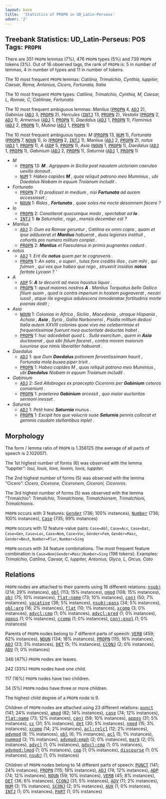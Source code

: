 ```yaml
---
layout: base
title:  'Statistics of PROPN in UD_Latin-Perseus'
udver: '2'
---
```


## Treebank Statistics: UD_Latin-Perseus: POS Tags: `PROPN`

There are 351 `PROPN` lemmas (7%), 476 `PROPN` types (5%) and 739 `PROPN` tokens (3%).
Out of 16 observed tags, the rank of `PROPN` is: 5 in number of lemmas, 4 in number of types and 11 in number of tokens.

The 10 most frequent `PROPN` lemmas: <em>Catilina, Trimalchio, Cynthia, Iuppiter, Caesar, Roma, Antonius, Cicero, Fortunata, Italia</em>

The 10 most frequent `PROPN` types:  <em>Catilina, Trimalchio, Cynthia, M, Caesar, L, Romae, C, Catilinae, Fortunata</em>

The 10 most frequent ambiguous lemmas: <em>Manlius</em> (<tt><a href="la_perseus-pos-PROPN.html">PROPN</a></tt> 4, <tt><a href="la_perseus-pos-ADJ.html">ADJ</a></tt> 2), <em>Gabinius</em> (<tt><a href="la_perseus-pos-ADJ.html">ADJ</a></tt> 3, <tt><a href="la_perseus-pos-PROPN.html">PROPN</a></tt> 2), <em>Hercules</em> (<tt><a href="la_perseus-pos-INTJ.html">INTJ</a></tt> 13, <tt><a href="la_perseus-pos-PROPN.html">PROPN</a></tt> 2), <em>Vestalis</em> (<tt><a href="la_perseus-pos-PROPN.html">PROPN</a></tt> 2, <tt><a href="la_perseus-pos-ADJ.html">ADJ</a></tt> 1), <em>Armenius</em> (<tt><a href="la_perseus-pos-ADJ.html">ADJ</a></tt> 1, <tt><a href="la_perseus-pos-PROPN.html">PROPN</a></tt> 1), <em>Daedalus</em> (<tt><a href="la_perseus-pos-ADJ.html">ADJ</a></tt> 1, <tt><a href="la_perseus-pos-PROPN.html">PROPN</a></tt> 1), <em>Flaminius</em> (<tt><a href="la_perseus-pos-ADJ.html">ADJ</a></tt> 2, <tt><a href="la_perseus-pos-PROPN.html">PROPN</a></tt> 1), <em>Mutina</em> (<tt><a href="la_perseus-pos-ADJ.html">ADJ</a></tt> 1, <tt><a href="la_perseus-pos-PROPN.html">PROPN</a></tt> 1)

The 10 most frequent ambiguous types:  <em>M</em> (<tt><a href="la_perseus-pos-PROPN.html">PROPN</a></tt> 13, <tt><a href="la_perseus-pos-NUM.html">NUM</a></tt> 1), <em>Fortunata</em> (<tt><a href="la_perseus-pos-PROPN.html">PROPN</a></tt> 7, <tt><a href="la_perseus-pos-NOUN.html">NOUN</a></tt> 1), <em>Io</em> (<tt><a href="la_perseus-pos-PROPN.html">PROPN</a></tt> 2, <tt><a href="la_perseus-pos-INTJ.html">INTJ</a></tt> 1), <em>Manlius</em> (<tt><a href="la_perseus-pos-ADJ.html">ADJ</a></tt> 2, <tt><a href="la_perseus-pos-PROPN.html">PROPN</a></tt> 2), <em>notus</em> (<tt><a href="la_perseus-pos-ADJ.html">ADJ</a></tt> 1, <tt><a href="la_perseus-pos-PROPN.html">PROPN</a></tt> 1), <em>A</em> (<tt><a href="la_perseus-pos-ADP.html">ADP</a></tt> 5, <tt><a href="la_perseus-pos-PROPN.html">PROPN</a></tt> 1), <em>Asia</em> (<tt><a href="la_perseus-pos-NOUN.html">NOUN</a></tt> 1, <tt><a href="la_perseus-pos-PROPN.html">PROPN</a></tt> 1), <em>Daedalus</em> (<tt><a href="la_perseus-pos-ADJ.html">ADJ</a></tt> 1, <tt><a href="la_perseus-pos-PROPN.html">PROPN</a></tt> 1), <em>Gabinium</em> (<tt><a href="la_perseus-pos-ADJ.html">ADJ</a></tt> 2, <tt><a href="la_perseus-pos-PROPN.html">PROPN</a></tt> 1), <em>Saturnia</em> (<tt><a href="la_perseus-pos-ADJ.html">ADJ</a></tt> 1, <tt><a href="la_perseus-pos-PROPN.html">PROPN</a></tt> 1)


* <em>M</em>
  * <tt><a href="la_perseus-pos-PROPN.html">PROPN</a></tt> 13: <em><b>M</b> . Agrippam in Sicilia post naualem uictoriam caeruleo uexillo donauit .</em>
  * <tt><a href="la_perseus-pos-NUM.html">NUM</a></tt> 1: <em>Habeo capides <b>M</b> , quas reliquit patrono meo Mummius , ubi Daedalus Niobam in equum Troianum includit .</em>
* <em>Fortunata</em>
  * <tt><a href="la_perseus-pos-PROPN.html">PROPN</a></tt> 7: <em>Et prodisset in medium , nisi <b>Fortunata</b> ad aurem accessisset ;</em>
  * <tt><a href="la_perseus-pos-NOUN.html">NOUN</a></tt> 1: <em>Rides , <b>Fortunata</b> , quae soles me nocte desomnem facere ?</em>
* <em>Io</em>
  * <tt><a href="la_perseus-pos-PROPN.html">PROPN</a></tt> 2: <em>Constiterat quocumque modo , spectabat ad <b>Io</b> .</em>
  * <tt><a href="la_perseus-pos-INTJ.html">INTJ</a></tt> 1: <em><b>Io</b> Saturnalia , rogo , mensis december est ?</em>
* <em>Manlius</em>
  * <tt><a href="la_perseus-pos-ADJ.html">ADJ</a></tt> 2: <em>Dum ea Romae geruntur , Catilina ex omni copia , quam et ipse adduxerat et <b>Manlius</b> habuerat , duas legiones instituit , cohortis pro numero militum conplet .</em>
  * <tt><a href="la_perseus-pos-PROPN.html">PROPN</a></tt> 2: <em><b>Manlius</b> et Faesulanus in primis pugnantes cadunt .</em>
* <em>notus</em>
  * <tt><a href="la_perseus-pos-ADJ.html">ADJ</a></tt> 1: <em>Erit ille <b>notus</b> quem per te cognoveris .</em>
  * <tt><a href="la_perseus-pos-PROPN.html">PROPN</a></tt> 1: <em>An satis , o superi , tutos fore creditis illos , cum mihi , qui fulmen , qui vos que habeo que rego , struxerit insidias <b>notus</b> feritate Lycaon ? '</em>
* <em>A</em>
  * <tt><a href="la_perseus-pos-ADP.html">ADP</a></tt> 5: <em><b>A</b> te decurrit ad meos haustus liquor .</em>
  * <tt><a href="la_perseus-pos-PROPN.html">PROPN</a></tt> 1: <em>apud maiores nostros <b>A</b> . Manlius Torquatus bello Gallico filium suom , quod is contra imperium in hostem pugnaverat , necari iussit , atque ille egregius adulescens inmoderatae fortitudinis morte poenas dedit ;</em>
* <em>Asia</em>
  * <tt><a href="la_perseus-pos-NOUN.html">NOUN</a></tt> 1: <em>Colonias in Africa , Sicilia , Macedonia , utraque Hispania , Achaia , <b>Asia</b> , Syria , Gallia Narbonensi , Pisidia militum deduxi Italia autem XXVIII colonias quae vivo me celeberrimae et frequentissimae fuerunt mea auctoritate deductas habet .</em>
  * <tt><a href="la_perseus-pos-PROPN.html">PROPN</a></tt> 1: <em>huc adcedebat quod L . Sulla exercitum , quem in <b>Asia</b> ductaverat , quo sibi fidum faceret , contra morem maiorum luxuriose que nimis liberaliter habuerat .</em>
* <em>Daedalus</em>
  * <tt><a href="la_perseus-pos-ADJ.html">ADJ</a></tt> 1: <em>que Dum <b>Daedalus</b> potionem ferventissimam haurit , Fortunata mola buxea piper trivit .</em>
  * <tt><a href="la_perseus-pos-PROPN.html">PROPN</a></tt> 1: <em>Habeo capides M , quas reliquit patrono meo Mummius , ubi <b>Daedalus</b> Niobam in equum Troianum includit .</em>
* <em>Gabinium</em>
  * <tt><a href="la_perseus-pos-ADJ.html">ADJ</a></tt> 2: <em>Sed Allobroges ex praecepto Ciceronis per <b>Gabinium</b> ceteros conveniunt .</em>
  * <tt><a href="la_perseus-pos-PROPN.html">PROPN</a></tt> 1: <em>praeterea <b>Gabinium</b> arcessit , quo maior auctoritas sermoni inesset .</em>
* <em>Saturnia</em>
  * <tt><a href="la_perseus-pos-ADJ.html">ADJ</a></tt> 1: <em>Petit hanc <b>Saturnia</b> munus .</em>
  * <tt><a href="la_perseus-pos-PROPN.html">PROPN</a></tt> 1: <em>Excipit hos que volucris suae <b>Saturnia</b> pennis collocat et gemmis caudam stellantibus inplet .</em>

## Morphology

The form / lemma ratio of `PROPN` is 1.356125 (the average of all parts of speech is 2.102007).

The 1st highest number of forms (6) was observed with the lemma “Iuppiter”: <em>Ioui, Iouis, Iove, Iovem, Iovis, Iuppiter</em>.

The 2nd highest number of forms (5) was observed with the lemma “Cicero”: <em>Cicero, Cicerone, Ciceronem, Ciceroni, Ciceronis</em>.

The 3rd highest number of forms (5) was observed with the lemma “Trimalchio”: <em>Trimalchio, Trimalchione, Trimalchionem, Trimalchioni, Trimalchionis</em>.

`PROPN` occurs with 3 features: <tt><a href="la_perseus-feat-Gender.html">Gender</a></tt> (736; 100% instances), <tt><a href="la_perseus-feat-Number.html">Number</a></tt> (736; 100% instances), <tt><a href="la_perseus-feat-Case.html">Case</a></tt> (735; 99% instances)

`PROPN` occurs with 12 feature-value pairs: `Case=Abl`, `Case=Acc`, `Case=Dat`, `Case=Gen`, `Case=Loc`, `Case=Nom`, `Case=Voc`, `Gender=Fem`, `Gender=Masc`, `Gender=Neut`, `Number=Plur`, `Number=Sing`

`PROPN` occurs with 34 feature combinations.
The most frequent feature combination is `Case=Nom|Gender=Masc|Number=Sing` (198 tokens).
Examples: <em>Trimalchio, Catilina, Caesar, C, Iuppiter, Antonius, Glyco, L, Orcus, Cato</em>


## Relations

`PROPN` nodes are attached to their parents using 16 different relations: <tt><a href="la_perseus-dep-nsubj.html">nsubj</a></tt> (214; 29% instances), <tt><a href="la_perseus-dep-obl.html">obl</a></tt> (113; 15% instances), <tt><a href="la_perseus-dep-nmod.html">nmod</a></tt> (108; 15% instances), <tt><a href="la_perseus-dep-obj.html">obj</a></tt> (75; 10% instances), <tt><a href="la_perseus-dep-flat-name.html">flat:name</a></tt> (73; 10% instances), <tt><a href="la_perseus-dep-conj.html">conj</a></tt> (50; 7% instances), <tt><a href="la_perseus-dep-vocative.html">vocative</a></tt> (38; 5% instances), <tt><a href="la_perseus-dep-nsubj-pass.html">nsubj:pass</a></tt> (34; 5% instances), <tt><a href="la_perseus-dep-obl-arg.html">obl:arg</a></tt> (16; 2% instances), <tt><a href="la_perseus-dep-flat.html">flat</a></tt> (10; 1% instances), <tt><a href="la_perseus-dep-xcomp.html">xcomp</a></tt> (3; 0% instances), <tt><a href="la_perseus-dep-advcl-cmp.html">advcl:cmp</a></tt> (1; 0% instances), <tt><a href="la_perseus-dep-advcl-pred.html">advcl:pred</a></tt> (1; 0% instances), <tt><a href="la_perseus-dep-appos.html">appos</a></tt> (1; 0% instances), <tt><a href="la_perseus-dep-ccomp.html">ccomp</a></tt> (1; 0% instances), <tt><a href="la_perseus-dep-conj-expl.html">conj:expl</a></tt> (1; 0% instances)

Parents of `PROPN` nodes belong to 7 different parts of speech: <tt><a href="la_perseus-pos-VERB.html">VERB</a></tt> (459; 62% instances), <tt><a href="la_perseus-pos-NOUN.html">NOUN</a></tt> (134; 18% instances), <tt><a href="la_perseus-pos-PROPN.html">PROPN</a></tt> (115; 16% instances), <tt><a href="la_perseus-pos-ADJ.html">ADJ</a></tt> (23; 3% instances), <tt><a href="la_perseus-pos-DET.html">DET</a></tt> (5; 1% instances), <tt><a href="la_perseus-pos-CCONJ.html">CCONJ</a></tt> (2; 0% instances), <tt><a href="la_perseus-pos-ADV.html">ADV</a></tt> (1; 0% instances)

346 (47%) `PROPN` nodes are leaves.

242 (33%) `PROPN` nodes have one child.

117 (16%) `PROPN` nodes have two children.

34 (5%) `PROPN` nodes have three or more children.

The highest child degree of a `PROPN` node is 9.

Children of `PROPN` nodes are attached using 23 different relations: <tt><a href="la_perseus-dep-punct.html">punct</a></tt> (141; 24% instances), <tt><a href="la_perseus-dep-amod.html">amod</a></tt> (82; 14% instances), <tt><a href="la_perseus-dep-case.html">case</a></tt> (74; 12% instances), <tt><a href="la_perseus-dep-flat-name.html">flat:name</a></tt> (73; 12% instances), <tt><a href="la_perseus-dep-conj.html">conj</a></tt> (59; 10% instances), <tt><a href="la_perseus-dep-appos.html">appos</a></tt> (31; 5% instances), <tt><a href="la_perseus-dep-cc.html">cc</a></tt> (31; 5% instances), <tt><a href="la_perseus-dep-det.html">det</a></tt> (30; 5% instances), <tt><a href="la_perseus-dep-nmod.html">nmod</a></tt> (15; 3% instances), <tt><a href="la_perseus-dep-xcomp.html">xcomp</a></tt> (14; 2% instances), <tt><a href="la_perseus-dep-acl-relcl.html">acl:relcl</a></tt> (12; 2% instances), <tt><a href="la_perseus-dep-advmod.html">advmod</a></tt> (8; 1% instances), <tt><a href="la_perseus-dep-obl.html">obl</a></tt> (6; 1% instances), <tt><a href="la_perseus-dep-acl.html">acl</a></tt> (5; 1% instances), <tt><a href="la_perseus-dep-nummod.html">nummod</a></tt> (3; 1% instances), <tt><a href="la_perseus-dep-advmod-emph.html">advmod:emph</a></tt> (2; 0% instances), <tt><a href="la_perseus-dep-mark.html">mark</a></tt> (2; 0% instances), <tt><a href="la_perseus-dep-advcl.html">advcl</a></tt> (1; 0% instances), <tt><a href="la_perseus-dep-advcl-cmp.html">advcl:cmp</a></tt> (1; 0% instances), <tt><a href="la_perseus-dep-advmod-lmod.html">advmod:lmod</a></tt> (1; 0% instances), <tt><a href="la_perseus-dep-cop.html">cop</a></tt> (1; 0% instances), <tt><a href="la_perseus-dep-discourse.html">discourse</a></tt> (1; 0% instances), <tt><a href="la_perseus-dep-nsubj.html">nsubj</a></tt> (1; 0% instances)

Children of `PROPN` nodes belong to 14 different parts of speech: <tt><a href="la_perseus-pos-PUNCT.html">PUNCT</a></tt> (141; 24% instances), <tt><a href="la_perseus-pos-PROPN.html">PROPN</a></tt> (115; 19% instances), <tt><a href="la_perseus-pos-ADJ.html">ADJ</a></tt> (74; 12% instances), <tt><a href="la_perseus-pos-ADP.html">ADP</a></tt> (74; 12% instances), <tt><a href="la_perseus-pos-NOUN.html">NOUN</a></tt> (59; 10% instances), <tt><a href="la_perseus-pos-VERB.html">VERB</a></tt> (45; 8% instances), <tt><a href="la_perseus-pos-DET.html">DET</a></tt> (36; 6% instances), <tt><a href="la_perseus-pos-CCONJ.html">CCONJ</a></tt> (31; 5% instances), <tt><a href="la_perseus-pos-ADV.html">ADV</a></tt> (11; 2% instances), <tt><a href="la_perseus-pos-NUM.html">NUM</a></tt> (3; 1% instances), <tt><a href="la_perseus-pos-SCONJ.html">SCONJ</a></tt> (2; 0% instances), <tt><a href="la_perseus-pos-AUX.html">AUX</a></tt> (1; 0% instances), <tt><a href="la_perseus-pos-INTJ.html">INTJ</a></tt> (1; 0% instances), <tt><a href="la_perseus-pos-PART.html">PART</a></tt> (1; 0% instances)

